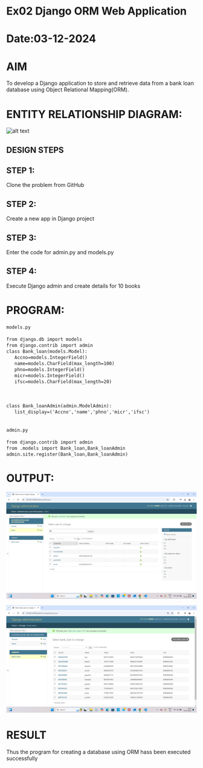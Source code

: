 # Ex02 Django ORM Web Application
# Date:03-12-2024
# AIM
To develop a Django application to store and retrieve data from a bank loan database using Object Relational Mapping(ORM).

# ENTITY RELATIONSHIP DIAGRAM:
![alt text](<Screenshot 2024-12-06 175028-1.png>)

## DESIGN STEPS
## STEP 1:
Clone the problem from GitHub

## STEP 2:
Create a new app in Django project

## STEP 3:
Enter the code for admin.py and models.py

## STEP 4:
Execute Django admin and create details for 10 books

# PROGRAM:
```
models.py

from django.db import models
from django.contrib import admin
class Bank_loan(models.Model):
   Accno=models.IntegerField()
   name=models.CharField(max_length=100)
   phno=models.IntegerField()
   micr=models.IntegerField()
   ifsc=models.CharField(max_length=20)



class Bank_loanAdmin(admin.ModelAdmin):
   list_display=('Accno','name','phno','micr','ifsc')


admin.py

from django.contrib import admin
from .models import Bank_loan,Bank_loanAdmin
admin.site.register(Bank_loan,Bank_loanAdmin)

```
# OUTPUT:
![alt text](<Screenshot (38).png>)

![alt text](<Screenshot (39).png>)

# RESULT
Thus the program for creating a database using ORM hass been executed successfully
